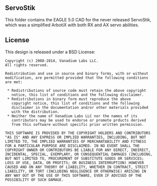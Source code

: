 ## ServoStik

This folder contains the EAGLE 5.0 CAD for the never released ServoStik,
which was a simplified ArbotiX with both RX and AX servo abilities. 

## License

This design is released under a BSD License:

    Copyright (c) 2008-2014, Vanadium Labs LLC.
    All rights reserved.

    Redistribution and use in source and binary forms, with or without
    modification, are permitted provided that the following conditions
    are met:
  
     * Redistributions of source code must retain the above copyright
       notice, this list of conditions and the following disclaimer.
     * Redistributions in binary form must reproduce the above
       copyright notice, this list of conditions and the following
       disclaimer in the documentation and/or other materials provided
       with the distribution.
     * Neither the name of Vanadium Labs LLC nor the names of its
       contributors may be used to endorse or promote prducts derived
       from this software without specific prior written permission.

    THIS SOFTWARE IS PROVIDED BY THE COPYRIGHT HOLDERS AND CONTRIBUTORS
    "AS IS" AND ANY EXPRESS OR IMPLIED WARRANTIES, INCLUDING, BUT NOT
    LIMITED TO, THE IMPLIED WARRANTIES OF MERCHANTABILITY AND FITNESS
    FOR A PARTICULAR PURPOSE ARE DISCLAIMED. IN NO EVENT SHALL THE
    COPYRIGHT OWNER OR CONTRIBUTORS BE LIABLE FOR ANY DIRECT, INDIRECT,
    INCIDENTAL, SPECIAL, EXEMPLARY, OR CONSEQUENTIAL DAMAGES (INCLUDING,
    BUT NOT LIMITED TO, PROCUREMENT OF SUBSTITUTE GOODS OR SERVICES;
    LOSS OF USE, DATA, OR PROFITS; OR BUSINESS INTERRUPTION) HOWEVER
    CAUSED AND ON ANY THEORY OF LIABILITY, WHETHER IN CONTRACT, STRICT
    LIABILITY, OR TORT (INCLUDING NEGLIGENCE OR OTHERWISE) ARISING IN
    ANY WAY OUT OF THE USE OF THIS SOFTWARE, EVEN IF ADVISED OF THE
    POSSIBILITY OF SUCH DAMAGE.
